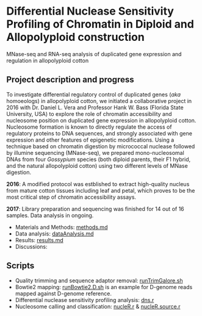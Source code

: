 # Differential Nuclease Sensitivity Profiling of Chromatin in Diploid and Allopolyploid construction

MNase-seq and RNA-seq analysis of duplicated gene expression and regulation in allopolyploid cotton

## Project description and progress

To investigate differential regulatory control of duplicated genes (*aka* homoeologs) in allopolyploid cotton, we initiated a collaborative project in 2016 with Dr. Daniel L. Vera and Professor Hank W. Bass (Florida State University, USA) to explore the role of chromatin accessibility and nucleosome position on duplicated gene expression in allopolyploid cotton. Nucleosome formation is known to directly regulate the access of regulatory proteins to DNA sequences, and strongly associated with gene expression and other features of epigenetic modifications. Using a technique based on chromatin digestion by micrococcal nuclease followed by illumine sequencing (MNase-seq), we prepared mono-nucleosomal DNAs from four *Gossypium* species (both diploid parents, their F1 hybrid, and the natural allopolyploid cotton) using two different levels of MNase digestion.

**2016**: A modified protocol was estblished to extract high-quality nucleus from mature cotton tissues including leaf and petal, which proves to be the most critical step of chromatin accessibility assays. 

**2017**: Library preparation and sequencing was finished for 14 out of 16 samples. Data analysis in ongoing.


- Materials and Methods: [methods.md](methods.md)
- Data analysis: [dataAnalysis.md](dataAnalysis.md)
- Results: [results.md](results.md)
- Discussions:

## Scripts

- Quality trimming and sequence adaptor removal: [runTrimGalore.sh](runTrimGalore.sh)
- Bowtie2 mapping: [runBowtie2.D.sh](runBowtie2.D.sh) is an example for D-genome reads mapped against D-genome reference.
- Differential nuclease sensitivity profiling analysis: [dns.r](dns.r)
- Nucleosome calling and classification: [nucleR.r](nucleR.r) & [nucleR.source.r](nucleR.source.r)